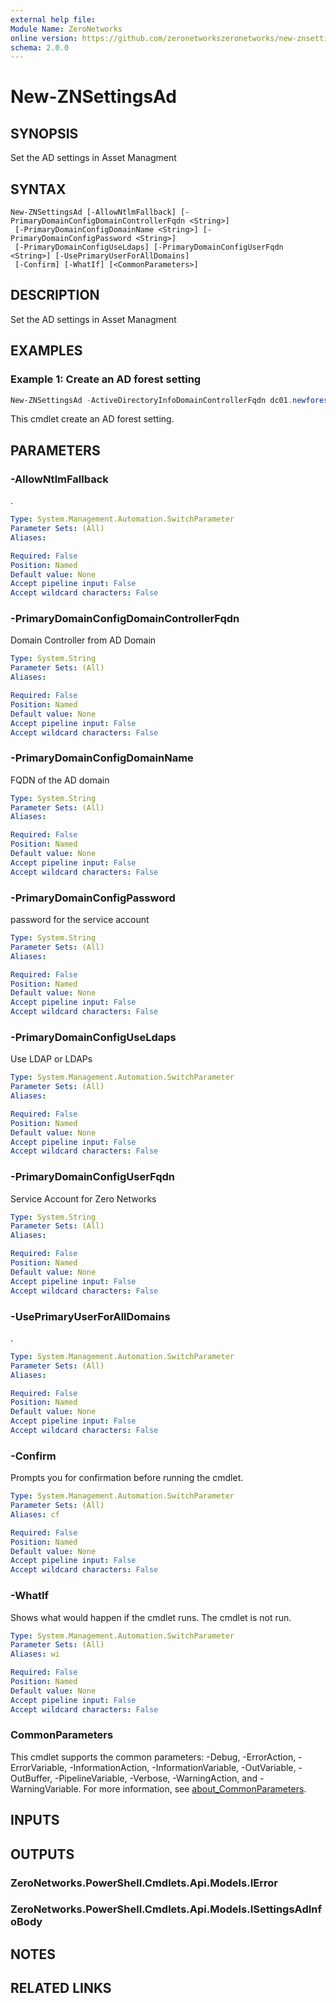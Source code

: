 ```yaml
---
external help file:
Module Name: ZeroNetworks
online version: https://github.com/zeronetworkszeronetworks/new-znsettingsad
schema: 2.0.0
---
```


# New-ZNSettingsAd

## SYNOPSIS
Set the AD settings in Asset Managment

## SYNTAX

```
New-ZNSettingsAd [-AllowNtlmFallback] [-PrimaryDomainConfigDomainControllerFqdn <String>]
 [-PrimaryDomainConfigDomainName <String>] [-PrimaryDomainConfigPassword <String>]
 [-PrimaryDomainConfigUseLdaps] [-PrimaryDomainConfigUserFqdn <String>] [-UsePrimaryUserForAllDomains]
 [-Confirm] [-WhatIf] [<CommonParameters>]
```

## DESCRIPTION
Set the AD settings in Asset Managment

## EXAMPLES

### Example 1: Create an AD forest setting
```powershell
New-ZNSettingsAd -ActiveDirectoryInfoDomainControllerFqdn dc01.newforest.local -ActiveDirectoryInfoDomainName newforest.local -ActiveDirectoryInfoUsername znremotemanagment -PasswordCleartext "myPassword"
```

This cmdlet create an AD forest setting.

## PARAMETERS

### -AllowNtlmFallback
.

```yaml
Type: System.Management.Automation.SwitchParameter
Parameter Sets: (All)
Aliases:

Required: False
Position: Named
Default value: None
Accept pipeline input: False
Accept wildcard characters: False
```

### -PrimaryDomainConfigDomainControllerFqdn
Domain Controller from AD Domain

```yaml
Type: System.String
Parameter Sets: (All)
Aliases:

Required: False
Position: Named
Default value: None
Accept pipeline input: False
Accept wildcard characters: False
```

### -PrimaryDomainConfigDomainName
FQDN of the AD domain

```yaml
Type: System.String
Parameter Sets: (All)
Aliases:

Required: False
Position: Named
Default value: None
Accept pipeline input: False
Accept wildcard characters: False
```

### -PrimaryDomainConfigPassword
password for the service account

```yaml
Type: System.String
Parameter Sets: (All)
Aliases:

Required: False
Position: Named
Default value: None
Accept pipeline input: False
Accept wildcard characters: False
```

### -PrimaryDomainConfigUseLdaps
Use LDAP or LDAPs

```yaml
Type: System.Management.Automation.SwitchParameter
Parameter Sets: (All)
Aliases:

Required: False
Position: Named
Default value: None
Accept pipeline input: False
Accept wildcard characters: False
```

### -PrimaryDomainConfigUserFqdn
Service Account for Zero Networks

```yaml
Type: System.String
Parameter Sets: (All)
Aliases:

Required: False
Position: Named
Default value: None
Accept pipeline input: False
Accept wildcard characters: False
```

### -UsePrimaryUserForAllDomains
.

```yaml
Type: System.Management.Automation.SwitchParameter
Parameter Sets: (All)
Aliases:

Required: False
Position: Named
Default value: None
Accept pipeline input: False
Accept wildcard characters: False
```

### -Confirm
Prompts you for confirmation before running the cmdlet.

```yaml
Type: System.Management.Automation.SwitchParameter
Parameter Sets: (All)
Aliases: cf

Required: False
Position: Named
Default value: None
Accept pipeline input: False
Accept wildcard characters: False
```

### -WhatIf
Shows what would happen if the cmdlet runs.
The cmdlet is not run.

```yaml
Type: System.Management.Automation.SwitchParameter
Parameter Sets: (All)
Aliases: wi

Required: False
Position: Named
Default value: None
Accept pipeline input: False
Accept wildcard characters: False
```

### CommonParameters
This cmdlet supports the common parameters: -Debug, -ErrorAction, -ErrorVariable, -InformationAction, -InformationVariable, -OutVariable, -OutBuffer, -PipelineVariable, -Verbose, -WarningAction, and -WarningVariable. For more information, see [about_CommonParameters](http://go.microsoft.com/fwlink/?LinkID=113216).

## INPUTS

## OUTPUTS

### ZeroNetworks.PowerShell.Cmdlets.Api.Models.IError

### ZeroNetworks.PowerShell.Cmdlets.Api.Models.ISettingsAdInfoBody

## NOTES

## RELATED LINKS

